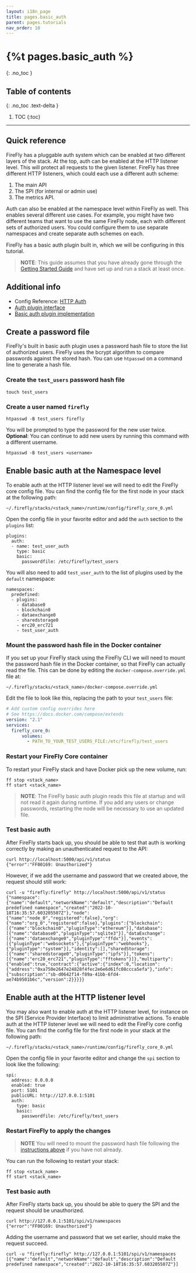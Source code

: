```yaml
---
layout: i18n_page
title: pages.basic_auth
parent: pages.tutorials
nav_order: 10
---
```


# {%t pages.basic_auth %}
{: .no_toc }

## Table of contents
{: .no_toc .text-delta }

1. TOC
{:toc}

---

## Quick reference

FireFly has a pluggable auth system which can be enabled at two different layers of the stack. At the top, auth can be enabled at the HTTP listener level. This will protect all requests to the given listener. FireFly has three different HTTP listeners, which could each use a different auth scheme:

1. The main API
1. The SPI (for internal or admin use)
1. The metrics API.

Auth can also be enabled at the namespace level within FireFly as well. This enables several different use cases. For example, you might have two different teams that want to use the same FireFly node, each with different sets of authorized users. You could configure them to use separate namespaces and create separate auth schemes on each.

FireFly has a basic auth plugin built in, which we will be configuring in this tutorial.

> **NOTE**: This guide assumes that you have already gone through the [Getting Started Guide](../gettingstarted/index.md) and have set up and run a stack at least once.

## Additional info

- Config Reference: [HTTP Auth](../reference/config.html#httpauth)
- [Auth plugin interface](https://github.com/hyperledger/firefly-common/blob/main/pkg/auth/plugin.go)
- [Basic auth plugin implementation](https://github.com/hyperledger/firefly-common/blob/main/pkg/auth/basic/basic_auth.go)

## Create a password file

FireFly's built in basic auth plugin uses a password hash file to store the list of authorized users. FireFly uses the bcrypt algorithm to compare passwords against the stored hash. You can use `htpasswd` on a command line to generate a hash file.

### Create the `test_users` password hash file

```
touch test_users
```

### Create a user named `firefly`

```
htpasswd -B test_users firefly
```

You will be prompted to type the password for the new user twice. **Optional**: You can continue to add new users by running this command with a different username.

```
htpasswd -B test_users <username>
```

## Enable basic auth at the Namespace level

To enable auth at the HTTP listener level we will need to edit the FireFly core config file. You can find the config file for the first node in your stack at the following path:

```
~/.firefly/stacks/<stack_name>/runtime/config/firefly_core_0.yml
```

Open the config file in your favorite editor and add the `auth` section to the `plugins` list:

```
plugins:
  auth:
  - name: test_user_auth
    type: basic
    basic:
      passwordfile: /etc/firefly/test_users
```

You will also need to add `test_user_auth` to the list of plugins used by the `default` namespace:

```
namespaces:
  predefined:
  - plugins:
    - database0
    - blockchain0
    - dataexchange0
    - sharedstorage0
    - erc20_erc721
    - test_user_auth
```

### Mount the password hash file in the Docker container

If you set up your FireFly stack using the FireFly CLI we will need to mount the password hash file in the Docker container, so that FireFly can actually read the file. This can be done by editing the `docker-compose.override.yml` file at:

```
~/.firefly/stacks/<stack_name>/docker-compose.override.yml
```

Edit the file to look like this, replacing the path to your `test_users` file:

```yaml
# Add custom config overrides here
# See https://docs.docker.com/compose/extends
version: "2.1"
services:
  firefly_core_0:
      volumes:
        - PATH_TO_YOUR_TEST_USERS_FILE:/etc/firefly/test_users
```

### Restart your FireFly Core container
To restart your FireFly stack and have Docker pick up the new volume, run:

```
ff stop <stack_name>
ff start <stack_name>
```

> **NOTE**: The FireFly basic auth plugin reads this file at startup and will not read it again during runtime. If you add any users or change passwords, restarting the node will be necessary to use an updated file.


### Test basic auth

After FireFly starts back up, you should be able to test that auth is working correctly by making an unauthenticated request to the API:

```
curl http://localhost:5000/api/v1/status
{"error":"FF00169: Unauthorized"}
```

However, if we add the username and password that we created above, the request should still work:

```
curl -u "firefly:firefly" http://localhost:5000/api/v1/status
{"namespace":{"name":"default","networkName":"default","description":"Default predefined namespace","created":"2022-10-18T16:35:57.603205507Z"},"node":{"name":"node_0","registered":false},"org":{"name":"org_0","registered":false},"plugins":{"blockchain":[{"name":"blockchain0","pluginType":"ethereum"}],"database":[{"name":"database0","pluginType":"sqlite3"}],"dataExchange":[{"name":"dataexchange0","pluginType":"ffdx"}],"events":[{"pluginType":"websockets"},{"pluginType":"webhooks"},{"pluginType":"system"}],"identity":[],"sharedStorage":[{"name":"sharedstorage0","pluginType":"ipfs"}],"tokens":[{"name":"erc20_erc721","pluginType":"fftokens"}]},"multiparty":{"enabled":true,"contract":{"active":{"index":0,"location":{"address":"0xa750e2647e24828f4fec2e6e6d61fc08ccca5efa"},"info":{"subscription":"sb-d0642f14-f89a-41bb-6fd4-ae74b9501b6c","version":2}}}}}
```

## Enable auth at the HTTP listener level

You may also want to enable auth at the HTTP listener level, for instance on the SPI (Service Provider Interface) to limit administrative actions. To enable auth at the HTTP listener level we will need to edit the FireFly core config file. You can find the config file for the first node in your stack at the following path:

```
~/.firefly/stacks/<stack_name>/runtime/config/firefly_core_0.yml
```

Open the config file in your favorite editor and change the `spi` section to look like the following:

```
spi:
  address: 0.0.0.0
  enabled: true
  port: 5101
  publicURL: http://127.0.0.1:5101
  auth:
    type: basic
    basic:
      passwordfile: /etc/firefly/test_users
```

### Restart FireFly to apply the changes

> **NOTE** You will need to mount the password hash file following the [instructions above](#mount-the-password-hash-file-in-the-docker-container) if you have not already.

You can run the following to restart your stack:

```
ff stop <stack_name>
ff start <stack_name>
```

### Test basic auth

After FireFly starts back up, you should be able to query the SPI and the request should be unauthorized.

```
curl http://127.0.0.1:5101/spi/v1/namespaces
{"error":"FF00169: Unauthorized"}
```

Adding the username and password that we set earlier, should make the request succeed.

```
curl -u "firefly:firefly" http://127.0.0.1:5101/spi/v1/namespaces
[{"name":"default","networkName":"default","description":"Default predefined namespace","created":"2022-10-18T16:35:57.603205507Z"}]
```